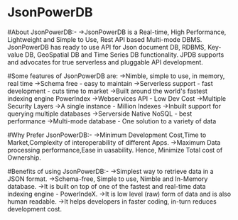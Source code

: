 # JsonPowerDB

#About JsonPowerDB:-
->JsonPowerDB is a Real-time, High Performance, Lightweight and Simple to Use, Rest API based Multi-mode DBMS. JsonPowerDB has ready to use API for Json document DB, RDBMS, Key-value DB, GeoSpatial DB and Time Series DB functionality. JPDB supports and advocates for true serverless and pluggable API development.

#Some features of JsonPowerDB are:
->Nimble, simple to use, in memory, real time
->Schema free - easy to maintain
->Serverless support - fast development - cuts time to market
->Built around the world's fastest indexing engine PowerIndex
->Webservices API - Low Dev Cost
->Multiple Security Layers
->A single instance - Million Indexes
->Inbuilt support for querying multiple databases
->Serverside Native NoSQL - best performance
->Multi-mode database - One solution to a variety of data

#Why Prefer JsonPowerDB:-
->Minimum Development Cost,Time to Market,Complexity of interoperability of different Apps.
->Maximum Data processing performance,Ease in uasability.
  Hence, Minimize Total cost of Ownership.
  
#Benefits of using JsonPowerDB:-
->Simplest way to retrieve data in a JSON format.
->Schema-free, Simple to use, Nimble and In-Memory database.
->It is built on top of one of the fastest and real-time data indexing engine - PowerIndeX.
->It is low level (raw) form of data and is also human readable.
->It helps developers in faster coding, in-turn reduces development cost.
